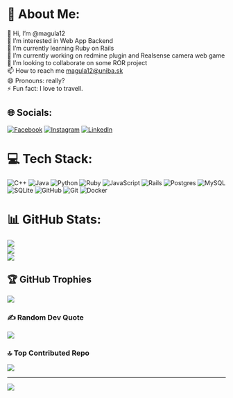 # 💫 About Me:
👋 Hi, I’m @magula12<br>👀 I’m interested in Web App Backend<br>🌱 I’m currently learning Ruby on Rails<br>🚀 I’m currently working on redmine plugin and Realsense camera web game<br>💞️ I’m looking to collaborate on some ROR project<br>📫 How to reach me magula12@uniba.sk<br>😄 Pronouns: really?<br>⚡ Fun fact: I love to travell.


## 🌐 Socials:
[![Facebook](https://img.shields.io/badge/Facebook-%231877F2.svg?logo=Facebook&logoColor=white)](https://facebook.com/tomas.magula.99) [![Instagram](https://img.shields.io/badge/Instagram-%23E4405F.svg?logo=Instagram&logoColor=white)](https://instagram.com/tomasmagula/) [![LinkedIn](https://img.shields.io/badge/LinkedIn-%230077B5.svg?logo=linkedin&logoColor=white)](https://linkedin.com/in/tomas-magula-88035120b/) 

# 💻 Tech Stack:
![C++](https://img.shields.io/badge/c++-%2300599C.svg?style=for-the-badge&logo=c%2B%2B&logoColor=white) ![Java](https://img.shields.io/badge/java-%23ED8B00.svg?style=for-the-badge&logo=openjdk&logoColor=white) ![Python](https://img.shields.io/badge/python-3670A0?style=for-the-badge&logo=python&logoColor=ffdd54) ![Ruby](https://img.shields.io/badge/ruby-%23CC342D.svg?style=for-the-badge&logo=ruby&logoColor=white) ![JavaScript](https://img.shields.io/badge/javascript-%23323330.svg?style=for-the-badge&logo=javascript&logoColor=%23F7DF1E) ![Rails](https://img.shields.io/badge/rails-%23CC0000.svg?style=for-the-badge&logo=ruby-on-rails&logoColor=white) ![Postgres](https://img.shields.io/badge/postgres-%23316192.svg?style=for-the-badge&logo=postgresql&logoColor=white) ![MySQL](https://img.shields.io/badge/mysql-4479A1.svg?style=for-the-badge&logo=mysql&logoColor=white) ![SQLite](https://img.shields.io/badge/sqlite-%2307405e.svg?style=for-the-badge&logo=sqlite&logoColor=white) ![GitHub](https://img.shields.io/badge/github-%23121011.svg?style=for-the-badge&logo=github&logoColor=white) ![Git](https://img.shields.io/badge/git-%23F05033.svg?style=for-the-badge&logo=git&logoColor=white) ![Docker](https://img.shields.io/badge/docker-%230db7ed.svg?style=for-the-badge&logo=docker&logoColor=white)
# 📊 GitHub Stats:
![](https://github-readme-stats.vercel.app/api?username=magula12&theme=dark&hide_border=false&include_all_commits=false&count_private=false)<br/>
![](https://github-readme-streak-stats.herokuapp.com/?user=magula12&theme=dark&hide_border=false)<br/>
![](https://github-readme-stats.vercel.app/api/top-langs/?username=magula12&theme=dark&hide_border=false&include_all_commits=false&count_private=false&layout=compact)

## 🏆 GitHub Trophies
![](https://github-profile-trophy.vercel.app/?username=magula12&theme=radical&no-frame=false&no-bg=true&margin-w=4)

### ✍️ Random Dev Quote
![](https://quotes-github-readme.vercel.app/api?type=horizontal&theme=radical)

### 🔝 Top Contributed Repo
![](https://github-contributor-stats.vercel.app/api?username=magula12&limit=5&theme=dark&combine_all_yearly_contributions=true)

---
[![](https://visitcount.itsvg.in/api?id=magula12&icon=0&color=0)](https://visitcount.itsvg.in)

<!-- Proudly created with GPRM ( https://gprm.itsvg.in ) -->
